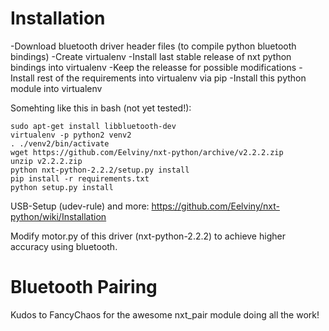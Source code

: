 # Installation

-Download bluetooth driver header files (to compile python bluetooth bindings)
-Create virtualenv
-Install last stable release of nxt python bindings into virtualenv
-Keep the releasse for possible modifications
-Install rest of the requirements into virtualenv via pip
-Install this python module into virtualenv

Somehting like this in bash (not yet tested!):
```
sudo apt-get install libbluetooth-dev
virtualenv -p python2 venv2
. ./venv2/bin/activate
wget https://github.com/Eelviny/nxt-python/archive/v2.2.2.zip
unzip v2.2.2.zip
python nxt-python-2.2.2/setup.py install
pip install -r requirements.txt
python setup.py install
```

USB-Setup (udev-rule) and more:
https://github.com/Eelviny/nxt-python/wiki/Installation

Modify motor.py of this driver (nxt-python-2.2.2) to achieve higher accuracy
using bluetooth.

# Bluetooth Pairing

Kudos to FancyChaos for the awesome nxt_pair module doing all the work!
